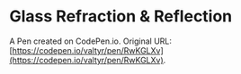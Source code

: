 # Glass Refraction & Reflection

A Pen created on CodePen.io. Original URL: [https://codepen.io/valtyr/pen/RwKGLXv](https://codepen.io/valtyr/pen/RwKGLXv).


